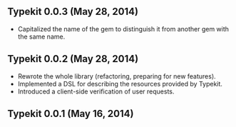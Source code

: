 ## Typekit 0.0.3 (May 28, 2014)
* Capitalized the name of the gem to distinguish it from another gem
  with the same name.

## Typekit 0.0.2 (May 28, 2014)
* Rewrote the whole library (refactoring, preparing for new features).
* Implemented a DSL for describing the resources provided by Typekit.
* Introduced a client-side verification of user requests.

## Typekit 0.0.1 (May 16, 2014)
